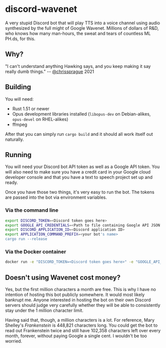 # discord-wavenet

A very stupid Discord bot that will play TTS into a voice channel using audio synthesized by the full might of Google Wavenet.
Millions of dollars of R&D, who knows how many man-hours, the sweat and tears of countless ML PH.ds, for this.

## Why?

"I can't understand anything Hawking says, and you keep making it say really dumb things." -- [@chrissprague](https://github.com/chrissprague) 2021

## Building

You will need:

* Rust 1.51 or newer
* Opus development libraries installed (`libopus-dev` on Debian-alikes, `opus-devel` on RHEL-alikes)
* ffmpeg

After that you can simply run `cargo build` and it should all work itself out naturally.

## Running

You will need your Discord bot API token as well as a Google API token. You will also need to make sure you have a credit
card in your Google cloud developer console and that you have a text to speech project set up and ready.

Once you have those two things, it's very easy to run the bot. The tokens are passed into the bot via environment variables.

### Via the command line

```sh
export DISCORD_TOKEN=<Discord token goes here>
export GOOGLE_API_CREDENTIALS=<Path to file containing Google API JSON goes here>
export DISCORD_APPLICATION_ID=<Discord application ID>
export APPLICATION_COMMAND_PREFIX=<your bot's name>
cargo run --release
```

### Via the Docker container

```sh
docker run -e "DISCORD_TOKEN=<Discord token goes here>" -e "GOOGLE_API_CREDENTIALS=<Path to file containing Google API JSON goes here>" -e "DISCORD_APPLICATION_ID=<Discord application id>" -e "APPLICATION_COMMAND_PREFIX=<your bot's name>" --rm -it ghcr.io/sriramanujam/discord-wavenet:latest
```

## Doesn't using Wavenet cost money?

Yes, but the first million characters a month are free. This is why I have no intention of hosting this bot publicly somewhere. It would most likely bankrupt me. Anyone interested in hosting the bot on their own Discord servers should judge very carefully whether they will be able to consistently stay under the 1 million character limit.

Having said that, though, a million characters is a lot. For reference, Mary Shelley's _Frankenstein_ is 448,821 characters long. You could get the bot to read out Frankenstein twice and still have 102,358 characters left over every month, forever, without paying Google a single cent. I wouldn't be too worried.
